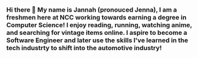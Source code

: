 ### Hi there 👋 My name is Jannah (pronouced Jenna), I am a freshmen here at NCC working towards earning a degree in Computer Science! I enjoy reading, running, watching anime, and searching for vintage items online. I aspire to become a Software Engineer and later use the skills I've learned in the tech industrty to shift into the automotive industry!

<!--
**JannahWilson/JannahWilson** is a ✨ _special_ ✨ repository because its `README.md` (this file) appears on your GitHub profile.

My name is Jannah (pronouced Jenna), I am a freshmen here at NCC working towards earning a degree in Computer Science! I enjoy reading, running, watching anime, and searching for vintage items online. I aspire to become a Software Engineer and later use the skills I've learned in the tech industrty to shift into the automotive industry!


- 📫 How to reach me: jannah.wilson@student.northampton.edu or JannahIWilson@gmail.com
- 😄 Pronouns: She, her, hers
- ⚡ Fun fact: I am an only child!
-->
